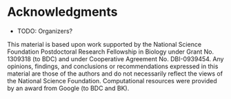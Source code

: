 # Acknowledgments

* TODO: Organizers?

This material is based upon work supported by the National Science Foundation Postdoctoral Research Fellowship in Biology under Grant No. 1309318 (to BDC) and under Cooperative Agreement No. DBI-0939454. Any opinions, findings, and conclusions or recommendations expressed in this material are those of the authors and do not necessarily reflect the views of the National Science Foundation. Computational resources were provided by an award from Google (to BDC and BK).
